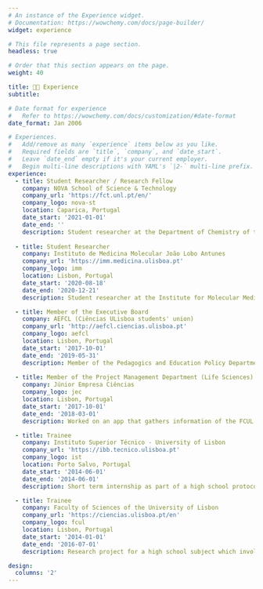 ```yaml
---
# An instance of the Experience widget.
# Documentation: https://wowchemy.com/docs/page-builder/
widget: experience

# This file represents a page section.
headless: true

# Order that this section appears on the page.
weight: 40

title: 👨‍🔬 Experience
subtitle:

# Date format for experience
#   Refer to https://wowchemy.com/docs/customization/#date-format
date_format: Jan 2006

# Experiences.
#   Add/remove as many `experience` items below as you like.
#   Required fields are `title`, `company`, and `date_start`.
#   Leave `date_end` empty if it's your current employer.
#   Begin multi-line descriptions with YAML's `|2-` multi-line prefix.
experience:
  - title: Student Researcher / Research Fellow
    company: NOVA School of Science & Technology
    company_url: 'https://fct.unl.pt/en/'
    company_logo: nova-st
    location: Caparica, Portugal
    date_start: '2021-01-01'
    date_end: ''
    description: Student researcher at the Department of Chemistry of the NOVA School of Science & Technology in the Systems Biology and Engineering Group. Conducting reseearch in hybrid semiparametric modelling of human cell culture growth for vaccine production.
        
  - title: Student Researcher
    company: Instituto de Medicina Molecular João Lobo Antunes
    company_url: 'https://imm.medicina.ulisboa.pt'
    company_logo: imm
    location: Lisbon, Portugal
    date_start: '2020-08-18'
    date_end: '2020-12-21'
    description: Student researcher at the Institute for Molecular Medicine (iMM) studying the influence of R-loops in mRNA splicing and the correction of splicing defects at the Sérgio de Almeida Laboratory.

  - title: Member of the Executive Board
    company: AEFCL (Ciências ULisboa students' union)
    company_url: 'http://aefcl.ciencias.ulisboa.pt'
    company_logo: aefcl
    location: Lisbon, Portugal
    date_start: '2017-10-01'
    date_end: '2019-05-31'
    description: Member of the Pedagogics and Education Policy Department at the FCUL students’ union. Organized the college’s job fair in 2018 and 2019 as well as various training workshops. Collaborated in various national educational policy motions. Represented the college’s students in local and national forums. Managed the departmental activities and budget (as coordinator).
    
  - title: Member of the Project Management Department (Life Sciences)
    company: Júnior Empresa Ciências
    company_logo: jec
    location: Lisbon, Portugal
    date_start: '2017-10-01'
    date_end: '2018-03-01'
    description: Worked on an app that gathers information of the FCUL campus' fauna and flora. Responsible for mapping and gathering information regarding the flora.

  - title: Trainee
    company: Instituto Superior Técnico - University of Lisbon
    company_url: 'https://ibb.tecnico.ulisboa.pt'
    company_logo: ist
    location: Porto Salvo, Portugal
    date_start: '2014-06-01'
    date_end: '2014-06-01'
    description: Short term internship as part of a high school protocol. Worked in the Stem Cell Bioengineering and Regenerative Medicine Laboratory learning about laboratory procedures such as human stem cell culture and fluorescence microscopy analysis.

  - title: Trainee
    company: Faculty of Sciences of the University of Lisbon
    company_url: 'https://ciencias.ulisboa.pt/en'
    company_logo: fcul
    location: Lisbon, Portugal
    date_start: '2014-01-01'
    date_end: '2016-07-01'
    description: Research project for a high school subject which involved studying recombinant endolysins biosynthesis and study. In collaboration with the Enzymology group of the Centre for Chemistry and Biochemistry.

design:
  columns: '2'
---
```

